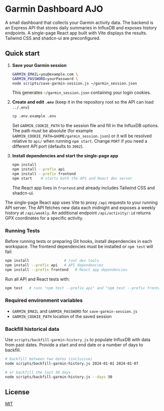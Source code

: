 # Garmin Dashboard AJO

A small dashboard that collects your Garmin activity data. The backend is an Express API that stores daily summaries in InfluxDB and exposes history endpoints. A single-page React app built with Vite displays the results. Tailwind CSS and shadcn-ui are preconfigured.

## Quick start

1. **Save your Garmin session**

   ```bash
   GARMIN_EMAIL=you@example.com \
   GARMIN_PASSWORD=yourPassword \
   node scripts/save-garmin-session.js ~/garmin_session.json
   ```

   This generates `~/garmin_session.json` containing your login cookies.

2. **Create and edit `.env`** (keep it in the repository root so the API can load `../.env`)

   ```bash
   cp .env.example .env
   ```

   Set `GARMIN_COOKIE_PATH` to the session file and fill in the InfluxDB
   options. The path must be absolute (for example
   `GARMIN_COOKIE_PATH=$HOME/garmin_session.json`) or it will be resolved
   relative to `api/` when running `npm start`. Change `PORT` if you need a
   different API port (defaults to `3002`).

3. **Install dependencies and start the single-page app**

   ```bash
   npm install
   npm install --prefix api
   npm install --prefix frontend
   npm start    # starts both the API and React dev server
   ```

   The React app lives in `frontend` and already includes Tailwind CSS and shadcn-ui.

The single-page React app uses Vite to proxy `/api` requests to your running API server. The API fetches new data each midnight and exposes a weekly history at `/api/weekly`.
An additional endpoint `/api/activity/:id` returns GPX coordinates for a specific activity.

### Running Tests

Before running tests or preparing Git hooks, install dependencies in each
workspace. The frontend dependencies must be installed or `npm test` will fail:

```bash
npm install                # root dev tools
npm install --prefix api   # API dependencies
npm install --prefix frontend   # React app dependencies
```

Run all API and React tests with:

```bash
npm test   # runs "npm test --prefix api" and "npm test --prefix frontend"
```

### Required environment variables

- `GARMIN_EMAIL` and `GARMIN_PASSWORD` for `save-garmin-session.js`
- `GARMIN_COOKIE_PATH` location of the saved session

### Backfill historical data

Use `scripts/backfill-garmin-history.js` to populate InfluxDB with data from
past dates. Provide a start and end date or a number of days to backfill.

```bash
# backfill between two dates (inclusive)
node scripts/backfill-garmin-history.js 2024-01-01 2024-01-07

# or backfill the last 30 days
node scripts/backfill-garmin-history.js --days 30
```

## License

[MIT](LICENSE)
